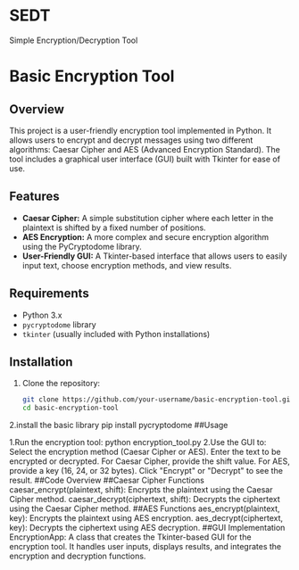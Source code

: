 # SEDT
Simple Encryption/Decryption Tool
# Basic Encryption Tool

## Overview

This project is a user-friendly encryption tool implemented in Python. It allows users to encrypt and decrypt messages using two different algorithms: Caesar Cipher and AES (Advanced Encryption Standard). The tool includes a graphical user interface (GUI) built with Tkinter for ease of use.

## Features

- **Caesar Cipher:** A simple substitution cipher where each letter in the plaintext is shifted by a fixed number of positions.
- **AES Encryption:** A more complex and secure encryption algorithm using the PyCryptodome library.
- **User-Friendly GUI:** A Tkinter-based interface that allows users to easily input text, choose encryption methods, and view results.

## Requirements

- Python 3.x
- `pycryptodome` library
- `tkinter` (usually included with Python installations)

## Installation

1. Clone the repository:
   ```bash
   git clone https://github.com/your-username/basic-encryption-tool.git
   cd basic-encryption-tool
2.install the basic library 
  pip install pycryptodome
##Usage

1.Run the encryption tool:
  python encryption_tool.py
2.Use the GUI to:
   Select the encryption method (Caesar Cipher or AES).
   Enter the text to be encrypted or decrypted.
   For Caesar Cipher, provide the shift value.
   For AES, provide a key (16, 24, or 32 bytes).
   Click "Encrypt" or "Decrypt" to see the result.
##Code Overview
##Caesar Cipher Functions
   caesar_encrypt(plaintext, shift): Encrypts the plaintext using the Caesar Cipher method.
   caesar_decrypt(ciphertext, shift): Decrypts the ciphertext using the Caesar Cipher method.
##AES Functions
   aes_encrypt(plaintext, key): Encrypts the plaintext using AES encryption.
   aes_decrypt(ciphertext, key): Decrypts the ciphertext using AES decryption.
##GUI Implementation
   EncryptionApp: A class that creates the Tkinter-based GUI for the encryption tool. It handles user inputs, displays results, and integrates the encryption and decryption functions.

